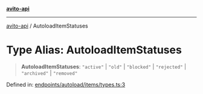 [**avito-api**](../README.md)

***

[avito-api](../globals.md) / AutoloadItemStatuses

# Type Alias: AutoloadItemStatuses

> **AutoloadItemStatuses**: `"active"` \| `"old"` \| `"blocked"` \| `"rejected"` \| `"archived"` \| `"removed"`

Defined in: [endpoints/autoload/items/types.ts:3](https://github.com/demark-pro/avito-api/blob/1d3612bd3d7031e3e6036c5c6752c6189cef9c8c/src/endpoints/autoload/items/types.ts#L3)
